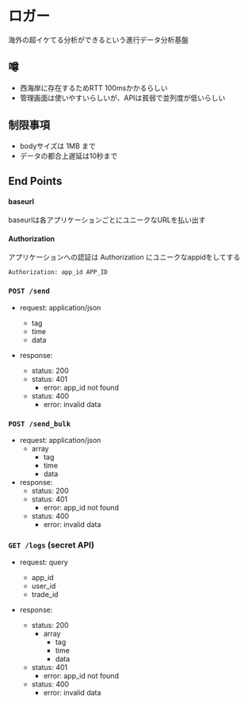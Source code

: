 # ロガー

海外の超イケてる分析ができるという進行データ分析基盤

## 噂

- 西海岸に存在するためRTT 100msかかるらしい
- 管理画面は使いやすいらしいが、APIは貧弱で並列度が低いらしい

## 制限事項

- bodyサイズは 1MB まで
- データの都合上遅延は10秒まで

## End Points

#### baseurl

baseurlは各アプリケーションごとにユニークなURLを払い出す

#### Authorization

アプリケーションへの認証は Authorization にユニークなappidをしてする
```
Authorization: app_id APP_ID
```

### `POST /send`

- request: application/json
    - tag
    - time
    - data 

- response:
    - status: 200
    - status: 401
        - error: app_id not found
    - status: 400
        - error: invalid data

### `POST /send_bulk`

- request: application/json
    - array
        - tag
        - time
        - data
- response:
    - status: 200
    - status: 401
        - error: app_id not found
    - status: 400
        - error: invalid data

### `GET /logs` (secret API)

- request: query
    - app_id
    - user_id
    - trade_id

- response:
    - status: 200
        - array
            - tag
            - time
            - data
    - status: 401
        - error: app_id not found
    - status: 400
        - error: invalid data
